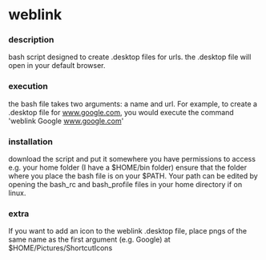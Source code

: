 # weblink

### description
bash script designed to create .desktop files for urls. the .desktop file will open in your default browser.

### execution
the bash file takes two arguments: a name and url.
For example, to create a .desktop file for www.google.com, you would execute the command 'weblink Google www.google.com'

### installation
download the script and put it somewhere you have permissions to access e.g. your home folder (I have a $HOME/bin folder)
ensure that the folder where you place the bash file is on your $PATH. Your path can be edited by opening the bash_rc and bash_profile files in your home directory if on linux.

### extra
If you want to add an icon to the weblink .desktop file, place pngs of the same name as the first argument (e.g. Google) at $HOME/Pictures/ShortcutIcons
